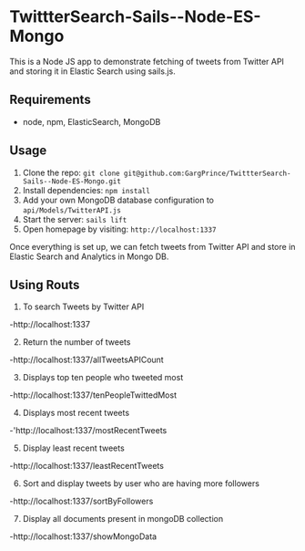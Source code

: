 # TwittterSearch-Sails--Node-ES-Mongo


This is a Node JS app to demonstrate fetching of tweets from Twitter API and storing it in Elastic Search using sails.js.

## Requirements

- node, npm, ElasticSearch, MongoDB

## Usage

1. Clone the repo: `git clone git@github.com:GargPrince/TwittterSearch-Sails--Node-ES-Mongo.git`
2. Install dependencies: `npm install`
4. Add your own MongoDB database configuration to `api/Models/TwitterAPI.js`
5. Start the server: `sails lift`
6. Open homepage by visiting: `http://localhost:1337`

Once everything is set up, we can fetch tweets from Twitter API and store in Elastic Search and Analytics in Mongo DB.

## Using Routs

1. To search Tweets by Twitter API

  -http://localhost:1337
  
  
2. Return the number of tweets

  -http://localhost:1337/allTweetsAPICount


3. Displays top ten people who tweeted most

  -http://localhost:1337/tenPeopleTwittedMost


4. Displays most recent tweets

  -'http://localhost:1337/mostRecentTweets
  
  
5. Display least recent tweets

  -http://localhost:1337/leastRecentTweets


6. Sort and display tweets by user who are having more followers

  -http://localhost:1337/sortByFollowers


7. Display all documents present in mongoDB collection

  -http://localhost:1337/showMongoData
